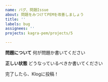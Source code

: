 ```yaml
---
name: バグ、問題Issue
about: 問題をみつけてPEMを改善しましょう
title: ''
labels: bug
assignees: ''
projects: kagra-pem/projects/5

---
```


**問題について** 何が問題か書いてください

**正しい状態** どうなっているべきか書いてください


完了したら、Klogに投稿！

